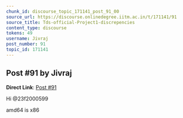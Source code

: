 ```yaml
---
chunk_id: discourse_topic_171141_post_91_00
source_url: https://discourse.onlinedegree.iitm.ac.in/t/171141/91
source_title: Tds-official-Project1-discrepencies
content_type: discourse
tokens: 49
username: Jivraj
post_number: 91
topic_id: 171141
---
```


## Post #91 by Jivraj

**Direct Link**: [Post #91](https://discourse.onlinedegree.iitm.ac.in/t/171141/91)

Hi @23f2000599

amd64 is x86
